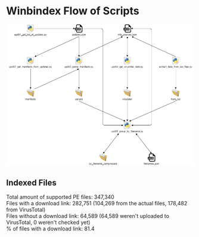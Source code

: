 # Winbindex Flow of Scripts

![winbindex-scripts-flow.png](winbindex-scripts-flow.png)

## Indexed Files

<!--FileStats-->
Total amount of supported PE files: 347,340  
Files with a download link: 282,751 (104,269 from the actual files, 178,482 from VirusTotal)  
Files without a download link: 64,589 (64,589 weren't uploaded to VirusTotal, 0 weren't checked yet)  
% of files with a download link: 81.4  
<!--/FileStats-->
